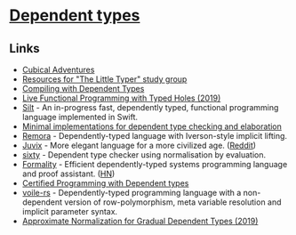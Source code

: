 # [Dependent types](https://wiki.haskell.org/Dependent_type)

## Links

- [Cubical Adventures](https://www.youtube.com/watch?v=W5-ulP_JzNc)
- [Resources for "The Little Typer" study group](https://github.com/paulcadman/the-little-typer)
- [Compiling with Dependent Types](https://www.williamjbowman.com/resources/wjb-defense.pdf)
- [Live Functional Programming with Typed Holes (2019)](https://www.youtube.com/watch?v=q58NFuUr0GU)
- [Silt](https://github.com/silt-lang/silt) - An in-progress fast, dependently typed, functional programming language implemented in Swift.
- [Minimal implementations for dependent type checking and elaboration](https://github.com/AndrasKovacs/elaboration-zoo)
- [Remora](https://github.com/jrslepak/Remora) - Dependently-typed language with Iverson-style implicit lifting.
- [Juvix](https://github.com/cryptiumlabs/juvix) - More elegant language for a more civilized age. ([Reddit](https://www.reddit.com/r/haskell/comments/czierr/juvix_dependentlinearlytyped_core_language_with/))
- [sixty](https://github.com/ollef/sixty) - Dependent type checker using normalisation by evaluation.
- [Formality](https://github.com/moonad/Formality) - Efficient dependently-typed systems programming language and proof assistant. ([HN](https://news.ycombinator.com/item?id=18230148))
- [Certified Programming with Dependent types](http://adam.chlipala.net/cpdt/)
- [voile-rs](https://github.com/owo-lang/voile-rs) - Dependently-typed programming language with a non-dependent version of row-polymorphism, meta variable resolution and implicit parameter syntax.
- [Approximate Normalization for Gradual Dependent Types (2019)](https://www.youtube.com/watch?v=e4FeQCabuOQ)
